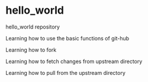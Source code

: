 # hello_world

hello_world repository

Learning how to use the basic functions of git-hub

Learning how to fork

Learning how to fetch changes from upstream directory

Learning how to pull from the upstream directory
